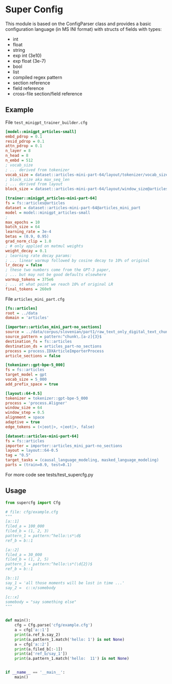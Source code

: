 # Super Config
This module is based on the ConfigParser class and provides a basic configuration language (in MS INI format) with structs of fields with types:
* int
* float
* string
* exp int (3e10)
* exp float (3e-7)
* bool
* list
* compiled regex pattern
* section reference
* field reference
* cross-file section/field reference


## Example
File `test_minigpt_trainer_builder.cfg`
```ini
[model::minigpt_articles-small]
embd_pdrop = 0.1
resid_pdrop = 0.1
attn_pdrop = 0.1
n_layer = 8
n_head = 8
n_embd = 512
; vocab_size
; ... derived from tokenizer
vocab_size = dataset::articles-mini-part-64/layout/tokenizer/vocab_size@articles_mini_part
; block_size aka max_seq_len
; ... derived from layout
block_size = dataset::articles-mini-part-64/layout/window_size@articles_mini_part

[trainer::minigpt_articles-mini-part-64]
fs = fs::articles@articles
dataset = dataset::articles-mini-part-64@articles_mini_part
model = model::minigpt_articles-small
;
max_epochs = 10
batch_size = 64
learning_rate = 3e-4
betas = (0.9, 0.95)
grad_norm_clip = 1.0
; # only applied on matmul weights
weight_decay = 0.1
; learning rate decay params:
; ... linear warmup followed by cosine decay to 10% of original
lr_decay = false
; these two numbers come from the GPT-3 paper,
; ... but may not be good defaults elsewhere
warmup_tokens = 375e6
; ... at what point we reach 10% of original LR
final_tokens = 260e9

```

File `articles_mini_part.cfg`
```ini
[fs::articles]
root = ../data
domain = 'articles'

[importer::articles_mini_part-no_sections]
source = ../data/corpus/slovenian/part1/raw_text_only_digital_text_chunks_mini_part
source_pattern = pattern:^chunk\.[a-z]{3}$
destination_fs = fs::articles
destination_ds = articles_part-no_sections
process = process.IDXArticleImporterProcess
article_sections = false

[tokenizer::gpt-bpe-5_000]
fs = fs::articles
target_model = gpt
vocab_size = 5_000
add_prefix_space = true

[layout::64-0.5]
tokenizer = tokenizer::gpt-bpe-5_000
process = 'process.Aligner'
window_size = 64
window_step = 0.5
alignment = space
adaptive = true
edge_tokens = (<|eot|>, <|eot|>, false)

[dataset::articles-mini-part-64]
fs = fs::articles
importer = importer::articles_mini_part-no_sections
layout = layout::64-0.5
tag = "0.5"
target_tasks = (causal_language_modeling, masked_language_modeling)
parts = (train=0.9, test=0.1)
```

For more code see tests/test_supercfg.py

## Usage

```python
from supercfg import Cfg

# file: cfg/example.cfg
"""
[a::1]
filed_a = 100_000
filed_b = (1, 2, 3)
pattern_1 = pattern:^hello:\s*\d$
ref_b = b::1

[a::2]
filed_a = 30_000
filed_b = (1, 2, 5)
pattern_1 = pattern:^hello:\s*(\d{2})$
ref_b = b::1

[b::1]
say_1 = 'all those moments will be lost in time ...'
say_2 =  c::x/somebody

[c::x]
somebody = "say something else"
"""


def main():
    cfg = Cfg.parse('cfg/example.cfg')
    a = cfg['a::1']
    print(a.ref_b.say_2)
    print(a.pattern_1.match('hello: 1') is not None)
    a = cfg['a::2']
    print(a.filed_b[:-1])
    print(a['ref_b/say_1'])
    print(a.pattern_1.match('hello:  11') is not None)


if __name__ == '__main__':
    main()

